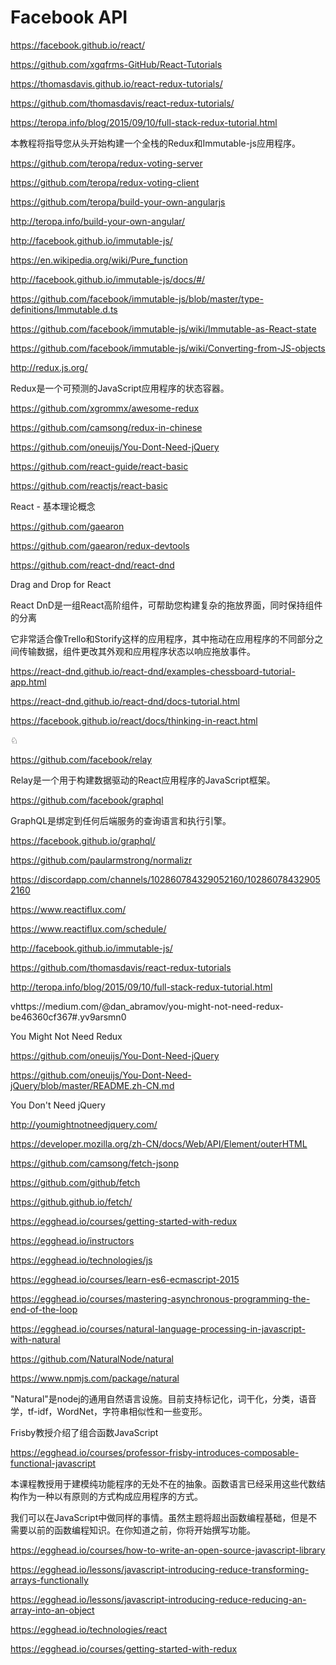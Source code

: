 # Facebook API





https://facebook.github.io/react/





https://github.com/xgqfrms-GitHub/React-Tutorials


https://thomasdavis.github.io/react-redux-tutorials/

https://github.com/thomasdavis/react-redux-tutorials/


https://teropa.info/blog/2015/09/10/full-stack-redux-tutorial.html


本教程将指导您从头开始构建一个全栈的Redux和Immutable-js应用程序。


https://github.com/teropa/redux-voting-server


https://github.com/teropa/redux-voting-client




https://github.com/teropa/build-your-own-angularjs

http://teropa.info/build-your-own-angular/




http://facebook.github.io/immutable-js/

https://en.wikipedia.org/wiki/Pure_function





http://facebook.github.io/immutable-js/docs/#/


https://github.com/facebook/immutable-js/blob/master/type-definitions/Immutable.d.ts



https://github.com/facebook/immutable-js/wiki/Immutable-as-React-state

https://github.com/facebook/immutable-js/wiki/Converting-from-JS-objects



http://redux.js.org/

Redux是一个可预测的JavaScript应用程序的状态容器。


https://github.com/xgrommx/awesome-redux




https://github.com/camsong/redux-in-chinese

https://github.com/oneuijs/You-Dont-Need-jQuery

https://github.com/react-guide/react-basic

https://github.com/reactjs/react-basic

React - 基本理论概念




https://github.com/gaearon


https://github.com/gaearon/redux-devtools


https://github.com/react-dnd/react-dnd

Drag and Drop for React

React DnD是一组React高阶组件，可帮助您构建复杂的拖放界面，同时保持组件的分离

它非常适合像Trello和Storify这样的应用程序，其中拖动在应用程序的不同部分之间传输数据，组件更改其外观和应用程序状态以响应拖放事件。




https://react-dnd.github.io/react-dnd/examples-chessboard-tutorial-app.html

https://react-dnd.github.io/react-dnd/docs-tutorial.html

https://facebook.github.io/react/docs/thinking-in-react.html


♘


https://github.com/facebook/relay

Relay是一个用于构建数据驱动的React应用程序的JavaScript框架。


https://github.com/facebook/graphql

GraphQL是绑定到任何后端服务的查询语言和执行引擎。

https://facebook.github.io/graphql/





https://github.com/paularmstrong/normalizr





https://discordapp.com/channels/102860784329052160/102860784329052160


https://www.reactiflux.com/

https://www.reactiflux.com/schedule/




http://facebook.github.io/immutable-js/




https://github.com/thomasdavis/react-redux-tutorials

http://teropa.info/blog/2015/09/10/full-stack-redux-tutorial.html


vhttps://medium.com/@dan_abramov/you-might-not-need-redux-be46360cf367#.yv9arsmn0


You Might Not Need Redux




https://github.com/oneuijs/You-Dont-Need-jQuery

https://github.com/oneuijs/You-Dont-Need-jQuery/blob/master/README.zh-CN.md

You Don't Need jQuery

http://youmightnotneedjquery.com/



https://developer.mozilla.org/zh-CN/docs/Web/API/Element/outerHTML

https://github.com/camsong/fetch-jsonp

https://github.com/github/fetch

https://github.github.io/fetch/










https://egghead.io/courses/getting-started-with-redux


https://egghead.io/instructors


https://egghead.io/technologies/js


https://egghead.io/courses/learn-es6-ecmascript-2015

https://egghead.io/courses/mastering-asynchronous-programming-the-end-of-the-loop


https://egghead.io/courses/natural-language-processing-in-javascript-with-natural

https://github.com/NaturalNode/natural

https://www.npmjs.com/package/natural


"Natural"是nodej的通用自然语言设施。目前支持标记化，词干化，分类，语音学，tf-idf，WordNet，字符串相似性和一些变形。


Frisby教授介绍了组合函数JavaScript

https://egghead.io/courses/professor-frisby-introduces-composable-functional-javascript

本课程教授用于建模纯功能程序的无处不在的抽象。函数语言已经采用这些代数结构作为一种以有原则的方式构成应用程序的方式。

我们可以在JavaScript中做同样的事情。虽然主题将超出函数编程基础，但是不需要以前的函数编程知识。在你知道之前，你将开始撰写功能。



https://egghead.io/courses/how-to-write-an-open-source-javascript-library

https://egghead.io/lessons/javascript-introducing-reduce-transforming-arrays-functionally

https://egghead.io/lessons/javascript-introducing-reduce-reducing-an-array-into-an-object








https://egghead.io/technologies/react


https://egghead.io/courses/getting-started-with-redux












